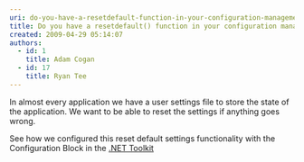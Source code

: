```yaml
---
uri: do-you-have-a-resetdefault-function-in-your-configuration-management-application-block
title: Do you have a resetdefault() function in your configuration management application block?
created: 2009-04-29 05:14:07
authors:
  - id: 1
    title: Adam Cogan
  - id: 17
    title: Ryan Tee
---
```





<span class='intro'> 
  <p>In almost every application we have a user settings file to store the state of the application. We want to be able to reset the settings if anything goes wrong.</p>
<p class="productBox">See how we configured this reset default settings functionality with the Configuration Block in the <a href="http&#58;//www.ssw.com.au/ssw/NetToolKit/06ConfigurationBlock.aspx">.NET Toolkit</a> </p>
 </span>




